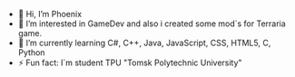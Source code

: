 - 👋 Hi, I’m Phoenix
- 👀 I’m interested in GameDev and also i created some mod`s for Terraria game.
- 🌱 I’m currently learning C#, C++, Java, JavaScript, CSS, HTML5, C, Python
- ⚡ Fun fact: I`m student TPU "Tomsk Polytechnic University"

<!---
cosmicstone/cosmicstone is a ✨ special ✨ repository because its `README.md` (this file) appears on your GitHub profile.
You can click the Preview link to take a look at your changes.
--->
